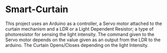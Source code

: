 # Smart-Curtain
This project uses an Arduino as a controller, a Servo motor attached to the curtain mechanism and a LDR or a Light Dependent Resistor; a type of photoresistor for sensing the light intensity.
The command given to the Servo motor depends on the value given as an output from the LDR to the arduino.
The Curtain Opens/Closes depending on the light Intensity.
